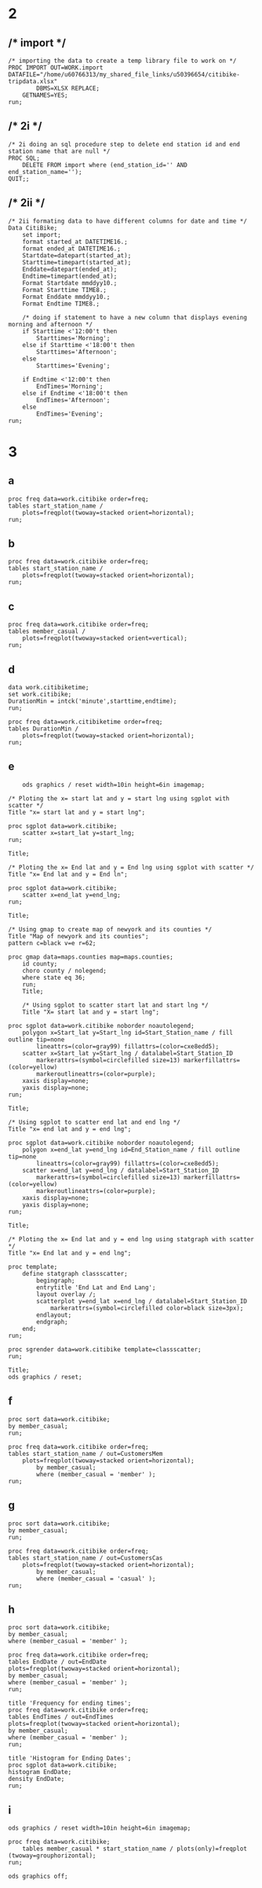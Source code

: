 # 2

## /* import */

    /* importing the data to create a temp library file to work on */
    PROC IMPORT OUT=WORK.import DATAFILE="/home/u60766313/my_shared_file_links/u50396654/citibike-tripdata.xlsx" 
            DBMS=XLSX REPLACE;
        GETNAMES=YES;
    run;



## /* 2i */

    /* 2i doing an sql procedure step to delete end station id and end station name that are null */
    PROC SQL;
        DELETE FROM import where (end_station_id='' AND end_station_name='');
    QUIT;;



## /* 2ii */

    /* 2ii formating data to have different columns for date and time */
    Data CitiBike;
        set import;
        format started_at DATETIME16.;
        format ended_at DATETIME16.;
        Startdate=datepart(started_at);
        Starttime=timepart(started_at);
        Enddate=datepart(ended_at);
        Endtime=timepart(ended_at);
        Format Startdate mmddyy10.;
        Format Starttime TIME8.;
        Format Enddate mmddyy10.;
        Format Endtime TIME8.;

        /* doing if statement to have a new column that displays evening morning and afternoon */
        if Starttime <'12:00't then
            Starttimes='Morning';
        else if Starttime <'18:00't then
            Starttimes='Afternoon';
        else
            Starttimes='Evening';

        if Endtime <'12:00't then
            EndTimes='Morning';
        else if Endtime <'18:00't then
            EndTimes='Afternoon';
        else
            EndTimes='Evening';
    run;



# 3
## a

    proc freq data=work.citibike order=freq;
    tables start_station_name / 
        plots=freqplot(twoway=stacked orient=horizontal);
    run;


## b

    proc freq data=work.citibike order=freq;
    tables start_station_name / 
        plots=freqplot(twoway=stacked orient=horizontal);
    run;


## c


    proc freq data=work.citibike order=freq;
    tables member_casual / 
        plots=freqplot(twoway=stacked orient=vertical);
    run;



## d

    data work.citibiketime; 
    set work.citibike; 
    DurationMin = intck('minute',starttime,endtime); 
    run;

    proc freq data=work.citibiketime order=freq;
    tables DurationMin / 
        plots=freqplot(twoway=stacked orient=horizontal);
    run;


## e

        ods graphics / reset width=10in height=6in imagemap;

    /* Ploting the x= start lat and y = start lng using sgplot with scatter */
    Title "x= start lat and y = start lng";

    proc sgplot data=work.citibike;
        scatter x=start_lat y=start_lng;
    run;

    Title;

    /* Ploting the x= End lat and y = End lng using sgplot with scatter */
    Title "x= End lat and y = End ln";

    proc sgplot data=work.citibike;
        scatter x=end_lat y=end_lng;
    run;

    Title;

    /* Using gmap to create map of newyork and its counties */
    Title "Map of newyork and its counties";
    pattern c=black v=e r=62;

    proc gmap data=maps.counties map=maps.counties;
        id county;
        choro county / nolegend;
        where state eq 36;
        run;
        Title;

        /* Using sgplot to scatter start lat and start lng */
        Title "X= start lat and y = start lng";

    proc sgplot data=work.citibike noborder noautolegend;
        polygon x=Start_lat y=Start_lng id=Start_Station_name / fill outline tip=none 
            lineattrs=(color=gray99) fillattrs=(color=cxe8edd5);
        scatter x=Start_lat y=Start_lng / datalabel=Start_Station_ID 
            markerattrs=(symbol=circlefilled size=13) markerfillattrs=(color=yellow) 
            markeroutlineattrs=(color=purple);
        xaxis display=none;
        yaxis display=none;
    run;

    Title;

    /* Using sgplot to scatter end lat and end lng */
    Title "x= end lat and y = end lng";

    proc sgplot data=work.citibike noborder noautolegend;
        polygon x=end_lat y=end_lng id=End_Station_name / fill outline tip=none 
            lineattrs=(color=gray99) fillattrs=(color=cxe8edd5);
        scatter x=end_lat y=end_lng / datalabel=Start_Station_ID 
            markerattrs=(symbol=circlefilled size=13) markerfillattrs=(color=yellow) 
            markeroutlineattrs=(color=purple);
        xaxis display=none;
        yaxis display=none;
    run;

    Title;

    /* Ploting the x= End lat and y = end lng using statgraph with scatter */
    Title "x= End lat and y = end lng";

    proc template;
        define statgraph classscatter;
            begingraph;
            entrytitle 'End Lat and End Lang';
            layout overlay /;
            scatterplot y=end_lat x=end_lng / datalabel=Start_Station_ID 
                markerattrs=(symbol=circlefilled color=black size=3px);
            endlayout;
            endgraph;
        end;
    run;

    proc sgrender data=work.citibike template=classscatter;
    run;

    Title;
    ods graphics / reset;



## f

    proc sort data=work.citibike;
    by member_casual;
    run;

    proc freq data=work.citibike order=freq;
    tables start_station_name / out=CustomersMem
        plots=freqplot(twoway=stacked orient=horizontal);
            by member_casual;
            where (member_casual = 'member' );
    run;



## g


    proc sort data=work.citibike;
    by member_casual;
    run;

    proc freq data=work.citibike order=freq;
    tables start_station_name / out=CustomersCas
        plots=freqplot(twoway=stacked orient=horizontal);
            by member_casual;
            where (member_casual = 'casual' );
    run;



## h


    proc sort data=work.citibike;
	by member_casual;
	where (member_casual = 'member' );

    proc freq data=work.citibike order=freq;
    tables EndDate / out=EndDate
    plots=freqplot(twoway=stacked orient=horizontal);	
    by member_casual;
    where (member_casual = 'member' );
    run;

    title 'Frequency for ending times';
    proc freq data=work.citibike order=freq;
    tables EndTimes / out=EndTimes
    plots=freqplot(twoway=stacked orient=horizontal);
    by member_casual;
    where (member_casual = 'member' );
    run;

    title 'Histogram for Ending Dates';
    proc sgplot data=work.citibike;
    histogram EndDate;
    density EndDate;
    run;

 
## i
    ods graphics / reset width=10in height=6in imagemap;

    proc freq data=work.citibike;
        tables member_casual * start_station_name / plots(only)=freqplot 
    (twoway=grouphorizontal);
    run;

    ods graphics off;